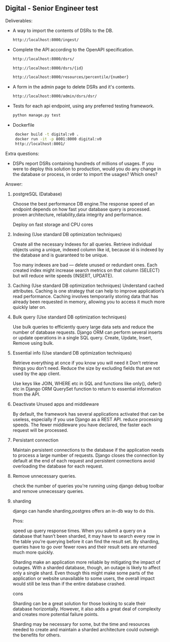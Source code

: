 ## Digital - Senior Engineer test

Deliverables:

* A way to import the contents of DSRs to the DB.
   ```bash
   http://localhost:8000/ingest/
   ```
* Complete the API according to the OpenAPI specification.
   ```bash
   http://localhost:8000/dsrs/
   ```
   ```bash
   http://localhost:8000/dsrs/{id}
   ```
   ```bash
   http://localhost:8000/resources/percentile/{number}
   ```

* A form in the admin page to delete DSRs and it's contents.
   ```bash
   http://localhost:8000/admin/dsrs/dsr/
   ```
* Tests for each api endpoint, using any preferred testing framework.
   ```bash
   python manage.py test
   ```
* Dockerfile
  ```bash
   docker build -t digital:v0 .
   docker run -it -p 8001:8000 digital:v0
   http://localhost:8001/
   ```

Extra questions:

* DSPs report DSRs containing hundreds of millions of usages. If you were to
  deploy this solution to production, would you do any change in the database
  or process, in order to import the usages? Which ones?

Answer:


1. postgreSQL (Database)

    Choose the best performance DB engine.The response speed of an endpoint
    depends on how fast your database query is processed. proven architecture,
    reliability,data integrity and performance.

    Deploy on fast storage and CPU cores

2. Indexing (Use standard DB optimization techniques)

    Create all the necessary Indexes for all queries.
    Retrieve individual objects using a unique, indexed column like id,
    because id is indexed by the database and is guaranteed to be unique.

    Too many indexes are bad — delete unused or redundant ones.
    Each created index might increase search metrics on that column (SELECT)
    but will reduce write speeds (INSERT, UPDATE).

3. Caching (Use standard DB optimization techniques)
    Understand cached attributes. Caching is one strategy that can help to improve
    application’s read performance. Caching involves temporarily storing data
    that has already been requested in memory, allowing you to access it much
    more quickly later on.

4. Bulk query (Use standard DB optimization techniques)

    Use bulk queries to efficiently query large data sets and reduce the number of
    database requests. Django ORM can perform several inserts or update operations
    in a single SQL query. Create, Update, Insert, Remove using bulk.

5. Essential info (Use standard DB optimization techniques)

    Retrieve everything at once if you know you will need it
    Don’t retrieve things you don’t need.
    Reduce the size by excluding fields that are not used by the app client.

    Use keys like JOIN, WHERE etc in SQL and functions like only(), defer() etc in
    Django ORM QuerySet function to return to essential information from the API.

6. Deactivate Unused apps and middleware

    By default, the framework has several applications activated that can be useless,
    especially if you use Django as a REST API. reduce processing speeds.
    The fewer middleware you have declared, the faster each request
    will be processed.


8. Persistant connection

    Maintain persistent connections to the database if the application needs to
    process a large number of requests. Django closes the connection by default
    at the end of each request and persistent connections avoid overloading the
    database for each request.

9. Remove unnecessary queries.

    check the number of queries you're running using django debug toolbar and
    remove unnecessary queries.

10. sharding

    django can handle sharding,postgres offers an in-db way to do this.

    Pros:

    speed up query response times.
    When you submit a query on a database that hasn’t been sharded, it may have
    to search every row in the table you’re querying before it can find the
    result set. By sharding, queries have to go over fewer rows and their
    result sets are returned much more quickly.

    Sharding make an application more reliable by mitigating the impact of outages.
    With a sharded database, though, an outage is likely to affect only a single shard.
    Even though this might make some parts of the application or website unavailable
    to some users, the overall impact would still be less than if the entire database crashed.

    cons

    Sharding can be a great solution for those looking to scale their database horizontally.
    However, it also adds a great deal of complexity and creates more potential failure points.

    Sharding may be necessary for some, but the time and resources needed to create
    and maintain a sharded architecture could outweigh the benefits for others.
